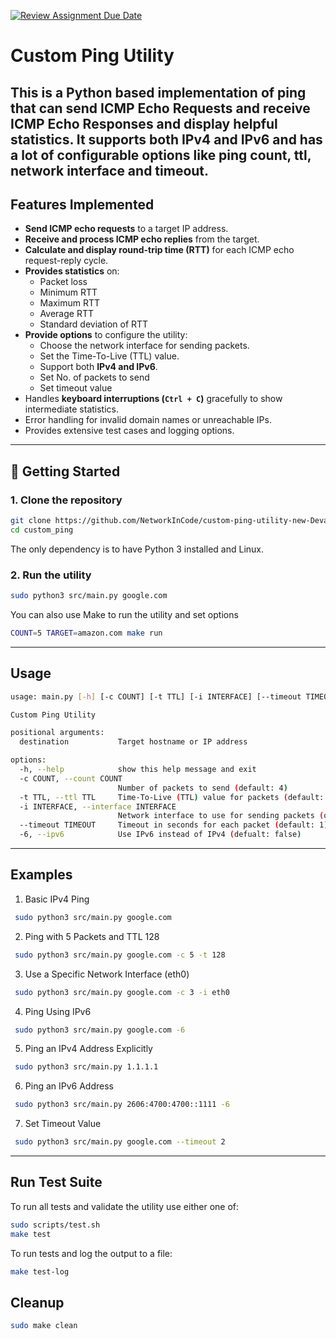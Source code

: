 [![Review Assignment Due Date](https://classroom.github.com/assets/deadline-readme-button-22041afd0340ce965d47ae6ef1cefeee28c7c493a6346c4f15d667ab976d596c.svg)](https://classroom.github.com/a/waUhK5p8)
# Custom Ping Utility
This is a Python based implementation of ping that can send ICMP Echo Requests and receive ICMP Echo Responses and display helpful statistics.
It supports both IPv4 and IPv6 and has a lot of configurable options like ping count, ttl, network interface and timeout.
---

## **Features Implemented**

- **Send ICMP echo requests** to a target IP address.
- **Receive and process ICMP echo replies** from the target.
- **Calculate and display round-trip time (RTT)** for each ICMP echo request-reply cycle.
- **Provides statistics** on:
  - Packet loss
  - Minimum RTT
  - Maximum RTT
  - Average RTT
  - Standard deviation of RTT
- **Provide options** to configure the utility:
  - Choose the network interface for sending packets.
  - Set the Time-To-Live (TTL) value.
  - Support both **IPv4 and IPv6**.
  - Set No. of packets to send
  - Set timeout value
- Handles **keyboard interruptions (`Ctrl + C`)** gracefully to show intermediate statistics.
- Error handling for invalid domain names or unreachable IPs.
- Provides extensive test cases and logging options.

---

## **🚀 Getting Started**

### 1. Clone the repository
```bash
git clone https://github.com/NetworkInCode/custom-ping-utility-new-Devaansh-Kumar custom_ping
cd custom_ping
```

The only dependency is to have Python 3 installed and Linux.

### 2. Run the utility
```bash
sudo python3 src/main.py google.com
```

You can also use Make to run the utility and set options
```bash
COUNT=5 TARGET=amazon.com make run
```
---

## **Usage**
```bash
usage: main.py [-h] [-c COUNT] [-t TTL] [-i INTERFACE] [--timeout TIMEOUT] [-6] destination

Custom Ping Utility

positional arguments:
  destination           Target hostname or IP address

options:
  -h, --help            show this help message and exit
  -c COUNT, --count COUNT
                        Number of packets to send (default: 4)
  -t TTL, --ttl TTL     Time-To-Live (TTL) value for packets (default: 64)
  -i INTERFACE, --interface INTERFACE
                        Network interface to use for sending packets (optional)
  --timeout TIMEOUT     Timeout in seconds for each packet (default: 1)
  -6, --ipv6            Use IPv6 instead of IPv4 (defualt: false)
```
---

## **Examples**
1. Basic IPv4 Ping
```bash
 sudo python3 src/main.py google.com
```
2. Ping with 5 Packets and TTL 128
```bash
 sudo python3 src/main.py google.com -c 5 -t 128
```
3. Use a Specific Network Interface (eth0)
```bash
 sudo python3 src/main.py google.com -c 3 -i eth0
 ```
4. Ping Using IPv6
```bash
 sudo python3 src/main.py google.com -6
 ```
5. Ping an IPv4 Address Explicitly
```bash
 sudo python3 src/main.py 1.1.1.1
 ```
6. Ping an IPv6 Address
```bash
 sudo python3 src/main.py 2606:4700:4700::1111 -6
```
7. Set Timeout Value
```bash
 sudo python3 src/main.py google.com --timeout 2
```
---

## **Run Test Suite**
To run all tests and validate the utility use either one of:

```bash
sudo scripts/test.sh
make test
```

To run tests and log the output to a file:
```bash
make test-log
```

## **Cleanup**
```bash
sudo make clean
```

